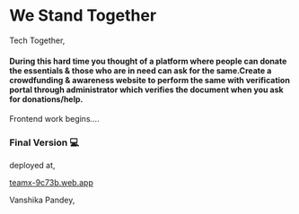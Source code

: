 # We Stand Together
Tech Together,


#### During this hard time you thought of a platform where people can donate the essentials & those who are in need can ask for the same.Create a crowdfunding & awareness website to perform the same with verification portal through administrator which verifies the document when you ask for donations/help.

Frontend work begins....
### Final Version  💻

deployed at,


[teamx-9c73b.web.app](https://teamx-9c73b.web.app/)



Vanshika Pandey,

